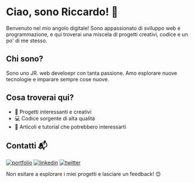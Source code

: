 # Ciao, sono Riccardo! 👋

Benvenuto nel mio angolo digitale! Sono appassionato di sviluppo web e programmazione, e qui troverai una miscela di progetti creativi, codice e un po' di me stesso.

## Chi sono?

Sono uno JR. web develoepr con tanta passione. Amo esplorare nuove tecnologie e imparare sempre cose nuove.

## Cosa troverai qui?

- 🚀 Progetti interessanti e creativi
- 💻 Codice sorgente di alta qualità
- 📝 Articoli e tutorial che potrebbero interessarti

<!--## Progetti in evidenza

<--### [Pokèdex](https://github.com/rikyking/Pokedex)
Progetto realizzato durente il corso di Front-end promosso da Opinno. 
Una replica del famoso strumento utilizzato nel mondo dei Poké allenatori, che da la possibilità di reperire immagine, verso e dati sui diversi Pokémon

### [Nome Progetto 2](link_al_progetto_2)
Un altro progetto fantastico! Descrivine brevemente l'obiettivo e come può essere utile.-->


##  Contatti  📬
[![portfolio](https://img.shields.io/badge/my_portfolio-000?style=for-the-badge&logo=ko-fi&logoColor=white)](https://bit.ly/me-medesimo)
[![linkedin](https://img.shields.io/badge/linkedin-0A66C2?style=for-the-badge&logo=linkedin&logoColor=white)]([https://www.linkedin.com/](https://www.linkedin.com/in/riccardo-patronaggio/))
[![twitter](https://img.shields.io/badge/twitter-1DA1F2?style=for-the-badge&logo=twitter&logoColor=white)](https://twitter.com/richi_patro16)


Non esitare a esplorare i miei progetti e lasciare un feedback! 😊

